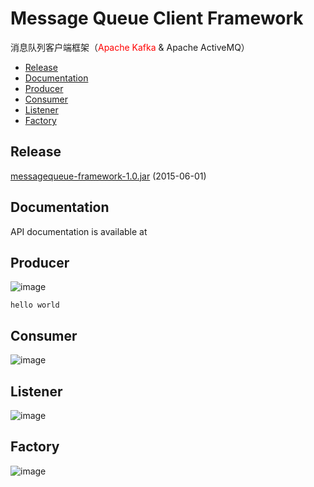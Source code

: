 Message Queue Client Framework
==============================

  消息队列客户端框架（<font color="red">Apache Kafka</font> &amp; Apache ActiveMQ）
  * [Release](#release)
  * [Documentation](#documentation)
  * [Producer](#producer)
  * [Consumer](#consumer)
  * [Listener](#listener)
  * [Factory](#factory)

## Release

[messagequeue-framework-1.0.jar](https://github.com/DarkPhoenixs/message-queue-client-framework/blob/master/release/messagequeue-framework-1.0.jar?raw=true) (2015-06-01) 

## Documentation

API documentation is available at

## Producer

![image](https://github.com/DarkPhoenixs/messagequeue-framework/blob/master/uml/producer.jpg)

```config
hello world
```

## Consumer

![image](https://github.com/DarkPhoenixs/messagequeue-framework/blob/master/uml/consumer.jpg)

## Listener

![image](https://github.com/DarkPhoenixs/messagequeue-framework/blob/master/uml/listener.jpg)

## Factory

![image](https://github.com/DarkPhoenixs/messagequeue-framework/blob/master/uml/factory.jpg)
